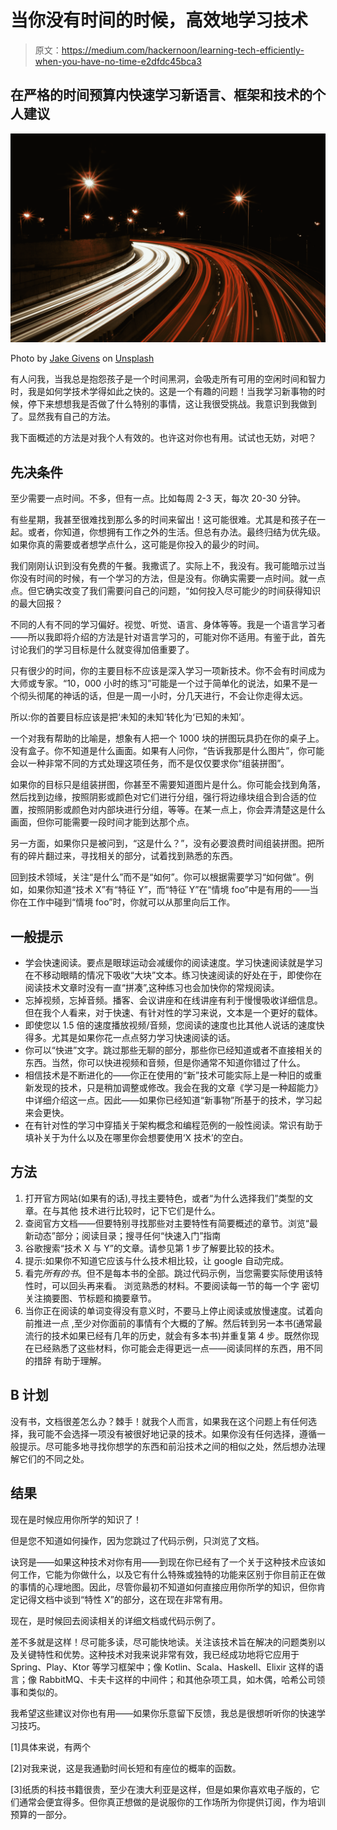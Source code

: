 # 当你没有时间的时候，高效地学习技术

> 原文：<https://medium.com/hackernoon/learning-tech-efficiently-when-you-have-no-time-e2dfdc45bca3>

## 在严格的时间预算内快速学习新语言、框架和技术的个人建议

![](img/7430a51a8e12d6a70d836e0301ce90f4.png)

Photo by [Jake Givens](https://unsplash.com/@jakegivens?utm_source=medium&utm_medium=referral) on [Unsplash](https://unsplash.com/?utm_source=medium&utm_medium=referral)

有人问我，当我总是抱怨孩子是一个时间黑洞，会吸走所有可用的空闲时间和智力时，我是如何学技术学得如此之快的。这是一个有趣的问题！当我学习新事物的时候，停下来想想我是否做了什么特别的事情，这让我很受挑战。我意识到我做到了。显然我有自己的方法。

我下面概述的方法是对我个人有效的。也许这对你也有用。试试也无妨，对吧？

## 先决条件

至少需要一点时间。不多，但有一点。比如每周 2-3 天，每次 20-30 分钟。

有些星期，我甚至很难找到那么多的时间来留出！这可能很难。尤其是和孩子在一起。或者，你知道，你想拥有工作之外的生活。但总有办法。最终归结为优先级。如果你真的需要或者想学点什么，这可能是你投入的最少的时间。

我们刚刚认识到没有免费的午餐。我撒谎了。实际上不，我没有。我可能暗示过当你没有时间的时候，有一个学习的方法，但是没有。你确实需要一点时间。就一点点。但它确实改变了我们需要问自己的问题，“如何投入尽可能少的时间获得知识的最大回报？

不同的人有不同的学习偏好。视觉、听觉、语言、身体等等。我是一个语言学习者——所以我即将介绍的方法是针对语言学习的，可能对你不适用。有鉴于此，首先讨论我们的学习目标是什么就变得加倍重要了。

只有很少的时间，你的主要目标不应该是深入学习一项新技术。你不会有时间成为大师或专家。“10，000 小时的练习”可能是一个过于简单化的说法，如果不是一个彻头彻尾的神话的话，但是一周一小时，分几天进行，不会让你走得太远。

所以:你的首要目标应该是把‘未知的未知’转化为‘已知的未知’。

一个对我有帮助的比喻是，想象有人把一个 1000 块的拼图玩具扔在你的桌子上。没有盒子。你不知道是什么画面。如果有人问你，“告诉我那是什么图片”，你可能会以一种非常不同的方式处理这项任务，而不是仅仅要求你“组装拼图”。

如果你的目标只是组装拼图，你甚至不需要知道图片是什么。你可能会找到角落，然后找到边缘，按照阴影或颜色对它们进行分组，强行将边缘块组合到合适的位置，按照阴影或颜色对内部块进行分组，等等。在某一点上，你会弄清楚这是什么画面，但你可能需要一段时间才能到达那个点。

另一方面，如果你只是被问到，“这是什么？”，没有必要浪费时间组装拼图。把所有的碎片翻过来，寻找相关的部分，试着找到熟悉的东西。

回到技术领域，关注“是什么”而不是“如何”。你可以根据需要学习“如何做”。例如，如果你知道“技术 X”有“特征 Y”，而“特征 Y”在“情境 foo”中是有用的——当你在工作中碰到“情境 foo”时，你就可以从那里向后工作。

## 一般提示

*   学会快速阅读。要点是眼球运动会减缓你的阅读速度。学习快速阅读就是学习在不移动眼睛的情况下吸收“大块”文本。练习快速阅读的好处在于，即使你在阅读技术文章时没有一直“拼凑”,这种练习也会加快你的常规阅读。
*   忘掉视频，忘掉音频。播客、会议讲座和在线讲座有利于慢慢吸收详细信息。但在我个人看来，对于快速、有针对性的学习来说，文本是一个更好的载体。
*   即使您以 1.5 倍的速度播放视频/音频，您阅读的速度也比其他人说话的速度快得多。尤其是如果你花一点点努力学习快速阅读的话。
*   你可以“快进”文字。跳过那些无聊的部分，那些你已经知道或者不直接相关的东西。当然，你可以快进视频和音频，但是你通常不知道你错过了什么。
*   相信技术是不断进化的——你正在使用的“新”技术可能实际上是一种旧的或重新发现的技术，只是稍加调整或修改。我会在我的文章《学习是一种超能力》中详细介绍这一点。因此——如果你已经知道“新事物”所基于的技术，学习起来会更快。
*   在有针对性的学习中穿插关于架构概念和编程范例的一般性阅读。常识有助于
    填补关于为什么以及在哪里你会想要使用‘X 技术’的空白。

## 方法

1.  打开官方网站(如果有的话),寻找主要特色，或者“为什么选择我们”类型的文章。在与其他
    技术进行比较时，记下它们是什么。
2.  查阅官方文档——但要特别寻找那些对主要特性有简要概述的章节。浏览“最新动态”部分；阅读目录；搜寻任何“快速入门”指南
3.  谷歌搜索“技术 X 与 Y”的文章。请参见第 1 步了解要比较的技术。
4.  提示:如果你不知道它应该与什么技术相比较，让 google 自动完成。
5.  看完*所有的书*。但不是每本书的全部。跳过代码示例，当您需要实际使用该特性时，可以回头再来看。
    浏览熟悉的材料。不要阅读每一节的每一个字
    密切关注摘要图、节标题和摘要章节。
6.  当你正在阅读的单词变得没有意义时，不要马上停止阅读或放慢速度。试着向前推进一点
    ,至少对你面前的事情有个大概的了解。然后转到另一本书(通常最流行的技术如果已经有几年的历史，就会有多本书)并重复第 4 步。既然你现在已经熟悉了这些材料，你可能会走得更远一点——阅读同样的东西，用不同的措辞
    有助于理解。

## B 计划

没有书，文档很差怎么办？棘手！就我个人而言，如果我在这个问题上有任何选择，我可能不会选择一项没有被很好地记录的技术。如果你没有任何选择，遵循一般提示。尽可能多地寻找你想学的东西和前沿技术之间的相似之处，然后想办法理解它们的不同之处。

## 结果

现在是时候应用你所学的知识了！

但是您不知道如何操作，因为您跳过了代码示例，只浏览了文档。

诀窍是——如果这种技术对你有用——到现在你已经有了一个关于这种技术应该如何工作，它能为你做什么，以及它有什么特殊或独特的功能来区别于你目前正在做的事情的心理地图。因此，尽管你最初不知道如何直接应用你所学的知识，但你肯定记得文档中谈到“特性 X”的部分，这在现在非常有用。

现在，是时候回去阅读相关的详细文档或代码示例了。

差不多就是这样！尽可能多读，尽可能快地读。关注该技术旨在解决的问题类别以及关键特性和优势。这种技术对我来说非常有效，我已经成功地将它应用于 Spring、Play、Ktor 等学习框架中；像 Kotlin、Scala、Haskell、Elixir 这样的语言；像 RabbitMQ、卡夫卡这样的中间件；和其他杂项工具，如木偶，哈希公司领事和类似的。

我希望这些建议对你也有用——如果你乐意留下反馈，我总是很想听听你的快速学习技巧。

[1]具体来说，有两个

[2]对我来说，这是我通勤时间长短和有座位的概率的函数。

[3]纸质的科技书籍很贵，至少在澳大利亚是这样，但是如果你喜欢电子版的，它们通常会便宜得多。但你真正想做的是说服你的工作场所为你提供订阅，作为培训预算的一部分。